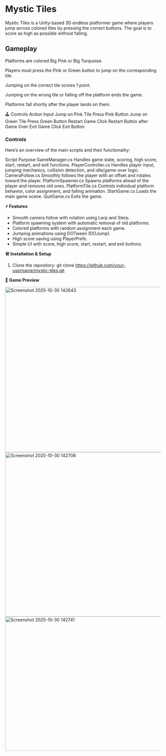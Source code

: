 # **Mystic Tiles**

Mystic Tiles is a Unity-based 3D endless platformer game where players jump across colored tiles by pressing the correct buttons. The goal is to score as high as possible without falling.

## **Gameplay**

Platforms are colored Big Pink or Big Turquoise.

Players must press the Pink or Green button to jump on the corresponding tile.

Jumping on the correct tile scores 1 point.

Jumping on the wrong tile or falling off the platform ends the game.

Platforms fall shortly after the player lands on them.

🕹 Controls
Action	Input
Jump on Pink Tile	Press Pink Button
Jump on Green Tile	Press Green Button
Restart Game	Click Restart Button after Game Over
Exit Game	Click Exit Button

### **Controls**

Here’s an overview of the main scripts and their functionality:

Script	Purpose
GameManager.cs	Handles game state, scoring, high score, start, restart, and exit functions.
PlayerController.cs	Handles player input, jumping mechanics, collision detection, and idle/game-over logic.
CameraFollow.cs	Smoothly follows the player with an offset and rotates toward the player.
PlatformSpawner.cs	Spawns platforms ahead of the player and removes old ones.
PlatformTile.cs	Controls individual platform behavior, color assignment, and falling animation.
StartGame.cs	Loads the main game scene.
QuitGame.cs	Exits the game.

**⚡ Features**

- Smooth camera follow with rotation using Lerp and Slerp.
- Platform spawning system with automatic removal of old platforms.
- Colored platforms with random assignment each game.
- Jumping animations using DOTween (DOJump).
- High score saving using PlayerPrefs.
- Simple UI with score, high score, start, restart, and exit buttons.

**🛠 Installation & Setup**

1. Clone the repository:
git clone https://github.com/your-username/mystic-tiles.git

**📸 Game Preview**

<img width="1052" height="535" alt="Screenshot 2025-10-30 142643" src="https://github.com/user-attachments/assets/25b5c8ba-a7b2-47e2-ab3b-415f2457671b" />
<img width="916" height="532" alt="Screenshot 2025-10-30 142708" src="https://github.com/user-attachments/assets/11d807be-f94a-43a1-b43b-19ce31d99cc6" />
<img width="565" height="435" alt="Screenshot 2025-10-30 142741" src="https://github.com/user-attachments/assets/b48ff6a2-5387-4a74-adb4-178d00fecbcd" />


